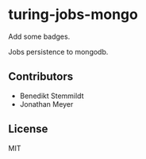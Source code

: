 # turing-jobs-mongo

Add some badges.

Jobs persistence to mongodb.

## Contributors

- Benedikt Stemmildt
- Jonathan Meyer

## License

MIT
